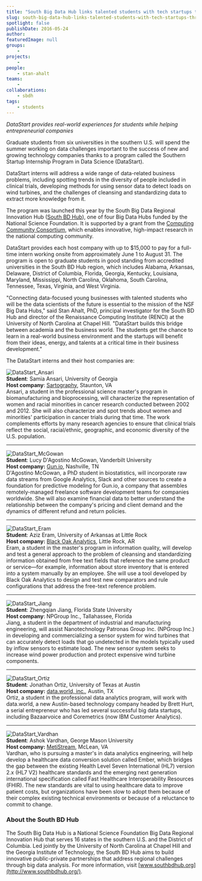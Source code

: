 ```yaml
---
title: "South Big Data Hub links talented students with tech startups through new program"
slug: south-big-data-hub-links-talented-students-with-tech-startups-through-new-program
spotlight: false
publishDate: 2016-05-24
author: 
featuredImage: null
groups:
    - 
projects:
    - 
people:
    - stan-ahalt 
teams: 
    - 
collaborations:
    - sbdh
tags:
    - students
---
```

_DataStart provides real-world experiences for students while helping entrepreneurial companies_

Graduate students from six universities in the southern U.S. will spend the summer working on data challenges important to the success of new and growing technology companies thanks to a program called the Southern Startup Internship Program in Data Science (DataStart).

DataStart interns will address a wide range of data-related business problems, including spotting trends in the diversity of people included in clinical trials, developing methods for using sensor data to detect loads on wind turbines, and the challenges of cleansing and standardizing data to extract more knowledge from it.

The program was launched this year by the South Big Data Regional Innovation Hub ([South BD Hub](http://www.southbdhub.org/)), one of four Big Data Hubs funded by the National Science Foundation. It is supported by a grant from the [Computing Community Consortium](http://cra.org/ccc/), which enables innovative, high-impact research in the national computing community.

DataStart provides each host company with up to $15,000 to pay for a full-time intern working onsite from approximately June 1 to August 31. The program is open to graduate students in good standing from accredited universities in the South BD Hub region, which includes Alabama, Arkansas, Delaware, District of Columbia, Florida, Georgia, Kentucky, Louisiana, Maryland, Mississippi, North Carolina, Oklahoma, South Carolina, Tennessee, Texas, Virginia, and West Virginia.

"Connecting data-focused young businesses with talented students who will be the data scientists of the future is essential to the mission of the NSF Big Data Hubs," said Stan Ahalt, PhD, principal investigator for the South BD Hub and director of the Renaissance Computing Institute (RENCI) at the University of North Carolina at Chapel Hill. "DataStart builds this bridge between academia and the business world. The students get the chance to learn in a real-world business environment and the startups will benefit from their ideas, energy, and talents at a critical time in their business development."

The DataStart interns and their host companies are:

![DataStart_Ansari](https://renci.org/wp-content/uploads/2016/05/DataStart_Ansari.jpg)  
**Student**: Samia Ansari, University of Georgia  
**Host company**: [Sartography](http://sartography.com/), Staunton, VA  
Ansari, a student in the professional science master's program in biomanufacturing and bioprocessing, will characterize the representation of women and racial minorities in cancer research conducted between 2002 and 2012. She will also characterize and spot trends about women and minorities' participation in cancer trials during that time. The work complements efforts by many research agencies to ensure that clinical trials reflect the social, racial/ethnic, geographic, and economic diversity of the U.S. population.
___

![DataStart_McGowan](https://renci.org/wp-content/uploads/2016/05/DataStart_McGowan-1024x966.png)  
**Student**: Lucy D'Agostino McGowan, Vanderbilt University  
**Host company:** [Gun.io](https://gun.io/), Nashville, TN  
D'Agostino McGowan, a PhD student in biostatistics, will incorporate raw data streams from Google Analytics, Slack and other sources to create a foundation for predictive modeling for Gun.io, a company that assembles remotely-managed freelance software development teams for companies worldwide. She will also examine financial data to better understand the relationship between the company's pricing and client demand and the dynamics of different refund and return policies.
___

![DataStart_Eram](https://renci.org/wp-content/uploads/2016/05/DataStart_Eram-300x266.jpg)  
**Student**: Aziz Eram, University of Arkansas at Little Rock  
**Host company:** [Black Oak Analytics](http://blackoakanalytics.com/), Little Rock, AR  
Eram, a student in the master's program in information quality, will develop and test a general approach to the problem of cleansing and standardizing information obtained from free text fields that reference the same product or service—for example, information about store inventory that is entered into a system manually by an employee. She will use a tool developed by Black Oak Analytics to design and test new comparators and rule configurations that address the free-text reference problem.
___

![DataStart_Jiang](https://renci.org/wp-content/uploads/2016/05/DataStart_Jiang-300x275.jpg)  
**Student**: Zhengqian Jiang, Florida State University  
**Host company**: NPGroup Inc., Tallahassee, Florida  
Jiang, a student in the department of industrial and manufacturing engineering, will assist Nanotechnology Patronas Group Inc. (NPGroup Inc.) in developing and commercializing a sensor system for wind turbines that can accurately detect loads that go undetected in the models typically used by inflow sensors to estimate load. The new sensor system seeks to increase wind power production and protect expensive wind turbine components.
___

![DataStart_Ortiz](https://renci.org/wp-content/uploads/2016/05/DataStart_Ortiz-300x200.jpg)  
**Student**: Jonathan Ortiz, University of Texas at Austin  
**Host company:** [data.world, inc.](http://data.world/), Austin, TX  
Ortiz, a student in the professional data analytics program, will work with data.world, a new Austin-based technology company headed by Brett Hurt, a serial entrepreneur who has led several successful big data startups, including Bazaarvoice and Coremetrics (now IBM Customer Analytics).
___

![DataStart_Vardhan](https://renci.org/wp-content/uploads/2016/05/DataStart_Vardhan-300x285.jpg)  
**Student**: Ashok Vardhan, George Mason University  
**Host company:** [MetiStream](http://www.metistream.com/), McLean, VA  
Vardhan, who is pursuing a master's in data analytics engineering, will help develop a healthcare data conversion solution called Ember, which bridges the gap between the existing Health Level Seven International (HL7) version 2.x (HL7 V2) healthcare standards and the emerging next generation international specification called Fast Healthcare Interoperability Resources (FHIR). The new standards are vital to using healthcare data to improve patient costs, but organizations have been slow to adopt them because of their complex existing technical environments or because of a reluctance to commit to change.


### About the South BD Hub
The South Big Data Hub is a National Science Foundation Big Data Regional Innovation Hub that serves 16 states in the southern U.S. and the District of Columbia. Led jointly by the University of North Carolina at Chapel Hill and the Georgia Institute of Technology, the South BD Hub aims to build innovative public-private partnerships that address regional challenges through big data analysis. For more information, visit [www.southbdhub.org](http://www.southbdhub.org/).
